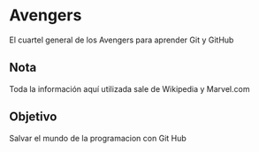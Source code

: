 # Avengers

El cuartel general de los Avengers para aprender Git y GitHub

## Nota
Toda la información aquí utilizada sale de Wikipedia y Marvel.com

## Objetivo
Salvar el mundo de la programacion con Git Hub